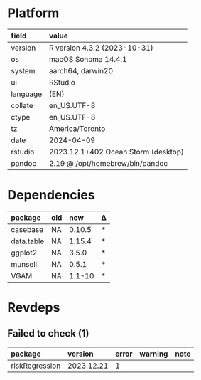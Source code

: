 # Platform

|field    |value                               |
|:--------|:-----------------------------------|
|version  |R version 4.3.2 (2023-10-31)        |
|os       |macOS Sonoma 14.4.1                 |
|system   |aarch64, darwin20                   |
|ui       |RStudio                             |
|language |(EN)                                |
|collate  |en_US.UTF-8                         |
|ctype    |en_US.UTF-8                         |
|tz       |America/Toronto                     |
|date     |2024-04-09                          |
|rstudio  |2023.12.1+402 Ocean Storm (desktop) |
|pandoc   |2.19 @ /opt/homebrew/bin/pandoc     |

# Dependencies

|package    |old |new    |Δ  |
|:----------|:---|:------|:--|
|casebase   |NA  |0.10.5 |*  |
|data.table |NA  |1.15.4 |*  |
|ggplot2    |NA  |3.5.0  |*  |
|munsell    |NA  |0.5.1  |*  |
|VGAM       |NA  |1.1-10 |*  |

# Revdeps

## Failed to check (1)

|package        |version    |error |warning |note |
|:--------------|:----------|:-----|:-------|:----|
|riskRegression |2023.12.21 |1     |        |     |


